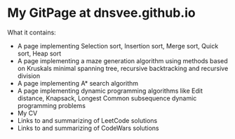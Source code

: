 # My GitPage at dnsvee.github.io

What it contains:

* A page implementing Selection sort, Insertion sort, Merge sort, Quick sort, Heap sort
* A page implementing a maze generation algorithm using methods based on Kruskals minimal spanning tree, recursive backtracking and recursive division
* A page implementing A* search algorithm 
* A page implementing dynamic programming algorithms like Edit distance, Knapsack, Longest Common subsequence dynamic programming problems
* My CV
* Links to and summarizing of LeetCode solutions
* Links to and summarizing of CodeWars solutions
